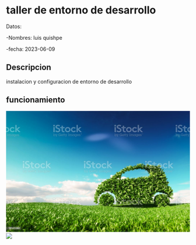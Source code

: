 # taller de entorno de desarrollo 

Datos:

-Nombres:  luis quishpe

-fecha: 2023-06-09
## Descripcion 
instalacion y configuracion de entorno de desarrollo 
## funcionamiento 
![](img/carro.jpg)
![](img/pythom.jpg)